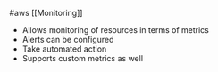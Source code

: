 #aws [[Monitoring]]


* Allows monitoring of resources in terms of metrics
* Alerts can be configured
* Take automated action
* Supports custom metrics as well
